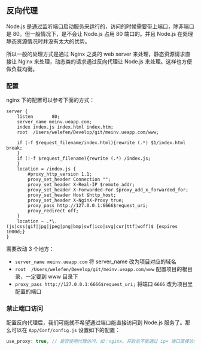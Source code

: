 ## 反向代理

Node.js 是通过监听端口启动服务来运行的，访问的时候需要带上端口，除非端口是 80。但一般情况下，是不会让 Node.js 占用 80 端口的。并且 Node.js 在处理静态资源情况时并没有太大的优势。

所以一般的处理方式是通过 Nginx 之类的 web server 来处理，静态资源请求直接让 Nginx 来处理，动态类的请求通过反向代理让 Node.js 来处理。这样也方便做负载均衡。

### 配置

nginx 下的配置可以参考下面的方式：

```
server {
    listen       80;
    server_name meinv.ueapp.com;
    index index.js index.html index.htm;
    root  /Users/welefen/Develop/git/meinv.ueapp.com/www;

    if (-f $request_filename/index.html){rewrite (.*) $1/index.html break;
    }
    if (!-f $request_filename){rewrite (.*) /index.js;
    }
    location = /index.js {
        #proxy_http_version 1.1;
        proxy_set_header Connection "";
        proxy_set_header X-Real-IP $remote_addr;
        proxy_set_header X-Forwarded-For $proxy_add_x_forwarded_for;
        proxy_set_header Host $http_host;
        proxy_set_header X-NginX-Proxy true;
        proxy_pass http://127.0.0.1:6666$request_uri;
        proxy_redirect off;
    }
    location ~ .*\.(js|css|gif|jpg|jpeg|png|bmp|swf|ico|svg|cur|ttf|woff)$ {expires      1000d;}
}   

```

需要改动 3 个地方：

* `server_name meinv.ueapp.com` 将 server_name 改为项目对应的域名
* `root  /Users/welefen/Develop/git/meinv.ueapp.com/www` 配置项目的根目录，一定要到 www 目录下
* `proxy_pass http://127.0.0.1:6666$request_uri;` 将端口 `6666` 改为项目里配置的端口

### 禁止端口访问

配置反向代理后，我们可能就不希望通过端口能直接访问到 Node.js 服务了。那么可以在 `App/Conf/config.js` 设置如下的配置：

```js
use_proxy: true, // 是否使用代理访问，如：nginx。开启后不能通过 ip+ 端口直接访问
```
